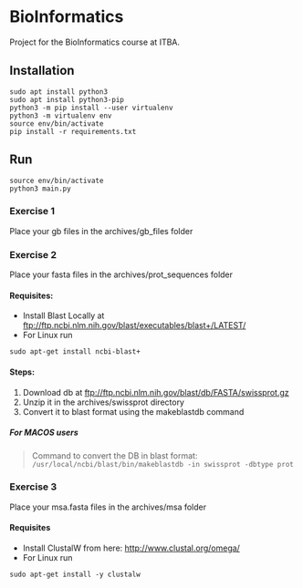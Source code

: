 # BioInformatics

Project for the BioInformatics course at ITBA.

## Installation 
```
sudo apt install python3
sudo apt install python3-pip
python3 -m pip install --user virtualenv
python3 -m virtualenv env
source env/bin/activate
pip install -r requirements.txt
```
## Run
```
source env/bin/activate
python3 main.py
```
### Exercise 1
Place your gb files in the archives/gb_files folder

### Exercise 2
Place your fasta files in the archives/prot_sequences folder

#### Requisites:
- Install Blast Locally at ftp://ftp.ncbi.nlm.nih.gov/blast/executables/blast+/LATEST/
- For Linux run
```
sudo apt-get install ncbi-blast+
```
#### Steps:
1. Download db at ftp://ftp.ncbi.nlm.nih.gov/blast/db/FASTA/swissprot.gz 
2. Unzip it in the archives/swissprot directory
3. Convert it to blast format using the makeblastdb command

##### For MACOS users
>Command to convert the DB in blast format:
> ```/usr/local/ncbi/blast/bin/makeblastdb -in swissprot -dbtype prot```

### Exercise 3
Place your msa.fasta files in the archives/msa folder

#### Requisites
- Install ClustalW from here:  http://www.clustal.org/omega/
- For Linux run
```
sudo apt-get install -y clustalw 
```